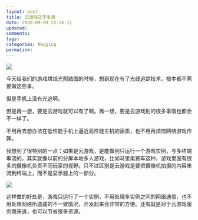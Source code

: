 ```yaml
---
layout: post
title: 云游戏之于手游
date: 2020-09-09 22:26:11
updated:
comments:
tags:
categories: Nagging
permalink:
---
```


![](/2020/09/09/云游戏之于手机游戏/cloud_gaming.jpg)

<!-- more -->

今天给我们的游戏烘焙光照贴图的时候，想到现在有了光线追踪技术，根本都不需要做这些事。

但是手机上没有光追啊。

但是再一想，要是云游戏就可以有了啊。再一想，要是云游戏别的很多事情也都会不一样了。

不用再去想办法在低性能手机上逼近高性能主机的画质，也不用再烦恼网络游戏作弊。

我想到了很特别的一点：如果是云游戏，是能做到只运行一个游戏实例，与多终端串流的。其实就像以前的分屏本地多人游戏，比如马里奥赛车这种，游戏里面有很多的摄像机负责不同玩家的视野。只不过区别是云游戏是要把摄像机拍摄的内容串流到终端上，而不是显示器上的一部分。

![](/2020/09/09/云游戏之于手机游戏/cloud_gaming_architecture.svg)

这样做的好处是，游戏只运行了一个实例，不用处理多实例之间的网络通信，也不用处理网络所造成的不一致情况，开发起来会非常的方便。还有就是对于云游戏服务商来说，也可以节省很多资源。

